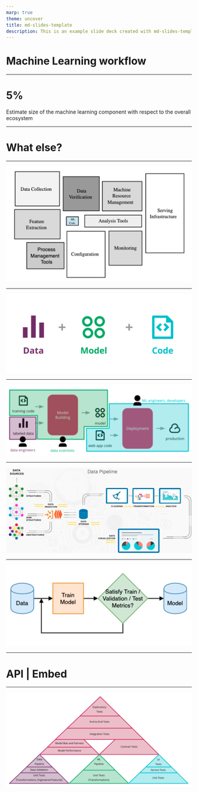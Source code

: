 ```yaml
---
marp: true
theme: uncover
title: md-slides-template
description: This is an example slide deck created with md-slides-template
---
```


# Machine Learning workflow

---

# 5%
Estimate size of the machine learning component with respect to the overall ecosystem

---

# What else?

---

![](assets/ml-ecosystem.png)
<!-- Una parte di questi blocchi viene gestita da altri sistemi (ad esempio un cloud provider può occuparsi di architettura e gestione delle macchine) -->

---

![](assets/pipelines.png)

---

![](assets/pipelines-detail.png)
<!-- Ognuno di questi strati si occupa di produrre un artefatto che viene utilizzato dallo strato successivo.
Si tratta di 3 pipeline distinte, ognuna lavorata da un team con competenze diverse, con architetture, linguaggi e tipi di artefatti diversi.
Vengono gestiti come 3 sistemi diversi in integrazione tra loro. -->

---

![](assets/data-pipeline.png)
<!-- Structured: relational db; semi-structured: XML; unstructured: images
Questi dati devono essere raccolti e persistiti in qualche modo. Viene poi fatta una analisi esplorativa per iniziare a comprendere se e che tipo di informazioni utili contengono, si fa pulizia di dati corrotti o mancanti, si trasformano delle features per averle nei formati più corretti per i bisogni della prossima pipeline, se necessario si creano o rimuovono features, si visualizzano i dati tramite dei grafici per comprenderli meglio.
L’artefatto prodotto viene poi versionato (!) e reso disponibile al prossimo layer. -->

---

![](assets/model-pipeline.png)

---

# API | Embed

---

![](assets/tests.png)
<!-- Validazione dati: formato, range, one-hot encoded solo 0 o 1, engineered features calcolate correttamente, valori mancanti rimpiazzati correttamente.
Contract testing tra l’applicazione e l’API esposta.
Metriche per valutare le performance del modello, soglie sotto cui bloccare la pipeline. -->